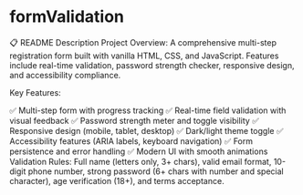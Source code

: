 # formValidation

📋 README Description
Project Overview: A comprehensive multi-step registration form built with vanilla HTML, CSS, and JavaScript. Features include real-time validation, password strength checker, responsive design, and accessibility compliance.

Key Features:

✅ Multi-step form with progress tracking
✅ Real-time field validation with visual feedback
✅ Password strength meter and toggle visibility
✅ Responsive design (mobile, tablet, desktop)
✅ Dark/light theme toggle
✅ Accessibility features (ARIA labels, keyboard navigation)
✅ Form persistence and error handling
✅ Modern UI with smooth animations
Validation Rules: Full name (letters only, 3+ chars), valid email format, 10-digit phone number, strong password (6+ chars with number and special character), age verification (18+), and terms acceptance.
